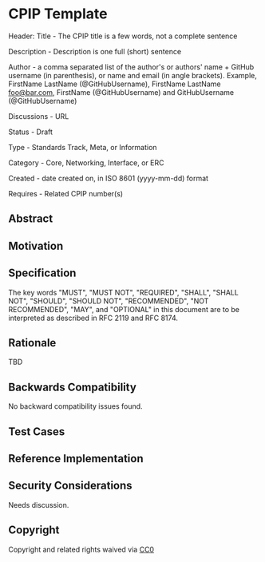 
# CPIP Template

Header:
Title - The CPIP title is a few words, not a complete sentence

Description - Description is one full (short) sentence

Author - a comma separated list of the author's or authors' name + GitHub username (in parenthesis), or name and email (in angle brackets). Example, FirstName LastName (@GitHubUsername), FirstName LastName <foo@bar.com>, FirstName (@GitHubUsername) and GitHubUsername (@GitHubUsername)

Discussions - URL

Status - Draft

Type - Standards Track, Meta, or Information

Category - Core, Networking, Interface, or ERC

Created - date created on, in ISO 8601 (yyyy-mm-dd) format

Requires - Related CPIP number(s)

## Abstract

## Motivation

## Specification

The key words "MUST", "MUST NOT", "REQUIRED", "SHALL", "SHALL NOT", "SHOULD", "SHOULD NOT", "RECOMMENDED", "NOT RECOMMENDED", "MAY", and "OPTIONAL" in this document are to be interpreted as described in RFC 2119 and RFC 8174.

## Rationale

TBD

## Backwards Compatibility

No backward compatibility issues found.

## Test Cases

## Reference Implementation

## Security Considerations

Needs discussion.

## Copyright

Copyright and related rights waived via [CC0](../LICENSE.md)
